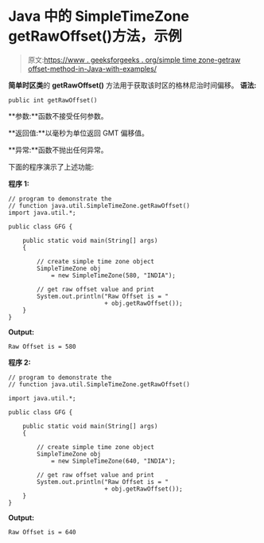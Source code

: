 # Java 中的 SimpleTimeZone getRawOffset()方法，示例

> 原文:[https://www . geeksforgeeks . org/simple time zone-getraw offset-method-in-Java-with-examples/](https://www.geeksforgeeks.org/simpletimezone-getrawoffset-method-in-java-with-examples/)

**简单时区类**的 **getRawOffset()** 方法用于获取该时区的格林尼治时间偏移。
**语法:**

```
public int getRawOffset()

```

**参数:**函数不接受任何参数。

**返回值:**以毫秒为单位返回 GMT 偏移值。

**异常:**函数不抛出任何异常。

下面的程序演示了上述功能:

**程序 1:**

```
// program to demonstrate the
// function java.util.SimpleTimeZone.getRawOffset()
import java.util.*;

public class GFG {

    public static void main(String[] args)
    {

        // create simple time zone object
        SimpleTimeZone obj
            = new SimpleTimeZone(580, "INDIA");

        // get raw offset value and print
        System.out.println("Raw Offset is = "
                           + obj.getRawOffset());
    }
}
```

**Output:**

```
Raw Offset is = 580

```

**程序 2:**

```
// program to demonstrate the
// function java.util.SimpleTimeZone.getRawOffset()

import java.util.*;

public class GFG {

    public static void main(String[] args)
    {

        // create simple time zone object
        SimpleTimeZone obj
            = new SimpleTimeZone(640, "INDIA");

        // get raw offset value and print
        System.out.println("Raw Offset is = "
                           + obj.getRawOffset());
    }
}
```

**Output:**

```
Raw Offset is = 640

```